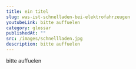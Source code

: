 ```yaml
---
title: ein titel
slug: was-ist-schnelladen-bei-elektrofahrzeugen
youtubeLink: bitte auffuelen
category: glossar
publishedAt: ""
src: /images/schnellladen.jpg
description: bitte auffuelen
---
```

bitte auffuelen